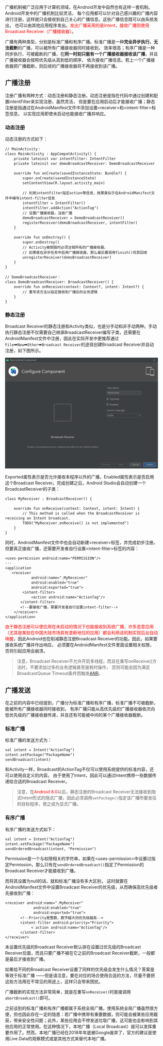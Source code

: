 广播机制被广泛应用于计算机领域，在Android开发中自然也有这样一套机制。Android开发中的广播机制比较灵活， 每个应用都可以针对自己感兴趣的广播内容进行注册，这样就只会接收到自己关心的广播信息。这些广播信息既可以由系统发出， 也可以由其他应用程序发出。<font color=red>发出广播采用的是Intent，接收广播则使用Broadcast Receiver（广播接收器）</font>。

广播有两种类型，分别是标准广播和有序广播。标准广播是一种**完全异步执行、无法截断**的广播，可以被所有广播接收器同时接收到， 效率很高；有序广播是一种同步执行、可被截断的广播，在**同一时刻只能有一个广播接收器接收该广播**，并且广播接收器会按照优先级从高到低的顺序， 依次接收广播信息。若上一个广播接收器把广播截断，则后续的广播接收器将不再接收到该广播。

## 广播注册

注册广播有两种方式：动态注册和静态注册。动态注册是指在代码中通过创建和配置intentFilter来实现注册，虽然灵活， 但是要在应用启动后才能接收广播；静态注册是指通过在AndroidManifest文件中添加设置\<receiver>和\<intent-filter>标签信息， 以实现应用即使未启动也能接收广播并响应。

### 动态注册

动态注册的方式如下：

```
// MainActivity：
class MainActivity : AppCompatActivity() {
    private lateinit var intentFilter: IntentFilter
    private lateinit var demoBroadcastReceiver: DemoBroadcastReceiver

    override fun onCreate(savedInstanceState: Bundle?) {
        super.onCreate(savedInstanceState)
        setContentView(R.layout.activity_main)

        // 利用intentFilter指定action等信息，效果类似于在AndroidManifest文件中编写intent-filter信息
        intentFilter = IntentFilter()
        intentFilter.addAction("ActionTag")
        // 设置广播接收器，注册广播
        demoBroadcastReceiver = DemoBroadcastReceiver()
        registerReceiver(demoBroadcastReceiver, intentFilter)
    }

    override fun onDestroy() {
        super.onDestroy()
        // Activity被销毁时必须注销所有的广播接收器，
        // 如果是在异步任务中启用广播接收器，那么最后要调用finish()将其回收
        unregisterReceiver(demoBroadcastReceiver)
    }
}

// DemoBroadcastReceiver：
class DemoBroadcastReceiver: BroadcastReceiver() {
    override fun onReceive(context: Context?, intent: Intent?) {
        // 重写该方法以指定接收到广播后的业务逻辑
    }
}
```
### 静态注册

Broadcast Receiver的静态注册和Activity类似，也是分手动和非手动两种。手动执行静态注册不仅需要自己继承BroadcastReceiver编写子类，还需要在AndroidManifest文件中注册，因此在实际开发中更推荐通过`File`➡`New`➡`Other`➡`Broadcast Receiver`的途径创建Broadcast Receiver并自动注册，如下图所示。

![](pics/Screenshot%202020-11-30%20110452.png)

Exported属性表示是否允许接收本程序以外的广播，Enabled属性表示是否启用这个Broadcast Receiver。完成创建之后，Android Studio会自动创建一个BroadcastReceiver的子类：

```
class MyReceiver : BroadcastReceiver() {

    override fun onReceive(context: Context, intent: Intent) {
        // This method is called when the BroadcastReceiver is receiving an Intent broadcast.
        TODO("MyReceiver.onReceive() is not implemented")
    }
}
```

同时，AndroidManifest文件中也会自动新建\<receiver>标签，并完成初步注册。但要真正接收广播，还需要开发者自行设置\<intent-filter>标签的内容：

```
<uses-permission android:name="PERMISSION"/>
···
<application
   <receiver
            android:name=".MyReceiver"
            android:enabled="true"
            android:exported="true">
        <intent-filter>
            <action android:name="ActionTag"/>
       </intent-filter>
       <!--要接收广播，需要开发者自行设置intent-filter-->
    </receiver>
</application>
```

<font color=red>由于静态注册可以使应用在未启动的情况下也能接收到系统广播，许多恶意应用（尤其是某些在中国大陆市场具有垄断地位的应用）都会利用该机制实现后台自动唤醒</font>，因此Android也在削减静态注册Broadcast Receiver的功能。因此，如果要接收系统广播并作出响应， 必须要在AndroidManifest文件里面设置相关权限，否则引起应用会崩溃。

>注意，Broadcast Receiver不允许开启多线程，而且在重写onReceive()方法时，不要添加过多的业务逻辑甚至是耗时操作， 否则可能会因为满足BroadcastQueue Timeout条件而触发[ANR](Android/perf?id=anr)。

## 广播发送

在之前的内容中已经提到，广播分为标准广播和有序广播，标准广播不可被截断，能被所有广播接收器同时接收到， 有序广播只能从高优先级的广播接收器依次向低优先级的广播接收器传递，并且还有可能被中间的某个广播接收器截断。

### 标准广播

标准广播的发送方式为：

```
val intent = Intent("ActionTag")
intent.setPackage("PackageName")
sendBroadcast(intent)
```

和Activity一样，Broadcast的ActionTag不仅可以使用系统提供的标准内容，还可以使用自定义的内容。 由于使用了Intent，因此可以通过Intent携带一些数据传递给合适的Broadcast Receiver。

>注意，在<font color=red>Android 8.0</font>以后，静态注册的Broadcast Receiver无法接收到隐式Intent形式的隐式广播，因此必须调用`setPackage()`指定该广播所要发往的目标程序，使之成为显式广播。

### 有序广播

有序广播的发送方式如下：

```
val intent = Intent("ActionTag")
intent.setPackage("PackageName")
sendOrderedBroadcast(intent, "Permission")
```
Permission是一个与权限相关的字符串，如果在\<uses-permission>中设置过指定Permission，那么只有在`sendOrderedBroadcast()`指定了Permission的Broadcast Receiver才能接收到广播。 

而将其设置为null的话，就和标准广播没有多大区别， 这时就要在AndroidManifest文件中设置Broadcast Receiver的优先级，从而确保高优先级者先接收到广播：

```
<receiver android:name=".MyReceiver"
             android:enabled="true"
             android:exported="true">
       <!--Priority是整数，数字越大则优先级越高-->
       <intent-filter android:priority="Priority">
            < action android:name="ActionTag"/>
       </intent-filter>
</receiver>
```

未设置优先级的Broadcast Receiver默认排在设置过优先级的Broadcast Receiver后面，而且只要广播不被在它之前的Broadcast Receiver截断，一般都是最后才接收到广播。 

如果给不同的Broadcast Receiver设置了同样的优先级会发生什么情况？答案是等效于标准广播 ——但是请注意，要在对应的场合使用合适的方法，尽量不要把这些方法用在不常见的用途上，这样只会带来困扰。

广播截断的实现方法非常简单，就是在重写`onReceive()`时直接调用`abortBroadcast()`即可。

之前谈到的标准广播和有序广播都属于系统全局广播，使用系统全局广播虽然很方便，但也因此存在一定的隐患：若广播中携带有重要数据，则可能会被某些应用截获，带来安全性问题；此外，某些应用会不停发送垃圾广播，这可能也会影响到其他应用的正常使用。在这种情况下，本地广播（Local Broadcast）就可以发挥重要作用了。然而，本地广播已经在2018年年底被Google废弃了，官方的建议是使用Live Data的观察模式或是其他方式来替代本地广播。